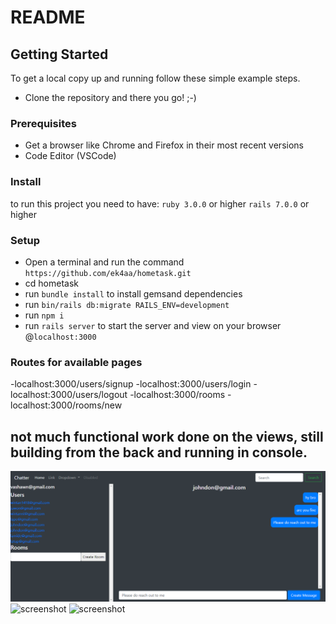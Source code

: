 # README


## Getting Started

To get a local copy up and running follow these simple example steps.

- Clone the repository and there you go! ;-)

### Prerequisites

- Get a browser like Chrome and Firefox in their most recent versions
- Code Editor (VSCode)

### Install
to run this project you need to have:
`ruby 3.0.0` or higher
`rails 7.0.0` or higher


### Setup

- Open a terminal and run the command `https://github.com/ek4aa/hometask.git`
- cd hometask
- run `bundle install` to install gemsand dependencies
- run `bin/rails db:migrate RAILS_ENV=development`
- run `npm i`
- run `rails server` to start the server and view on your browser @`localhost:3000`

### Routes for available pages

-localhost:3000/users/signup
-localhost:3000/users/login
-localhost:3000/users/logout
-localhost:3000/rooms
-localhost:3000/rooms/new



## not much functional work done on the views, still building from the back and running in console.

![screenshot](./app/assets/images/chat-1.png)
![screenshot](./app/assets/images/screenshot(45).png)
![screenshot](./app/assets/images/scrrenshot(46).png)
